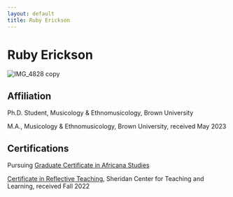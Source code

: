 ```yaml
---
layout: default
title: Ruby Erickson
---
```

# Ruby Erickson 
![IMG_4828 copy](https://github.com/Rubythegem/Rubythegem.github.io/assets/142435187/749cc33c-7662-46e6-93a7-b50dd89efe70)

## Affiliation
Ph.D. Student, Musicology & Ethnomusicology, Brown University  

M.A., Musicology & Ethnomusicology, Brown University, received May 2023
## Certifications
Pursuing [Graduate Certificate in Africana Studies](https://africana.brown.edu/)

[Certificate in Reflective Teaching](https://www.brown.edu/sheridan/programs-services/certificates/sheridan-teaching-seminar), Sheridan Center for Teaching and Learning, received Fall 2022
